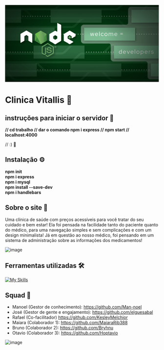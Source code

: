 ![image](https://raw.githubusercontent.com/KesleyMelchior/ProjetoIndividualM5/master/Img/NodeImg.png)


# Clinica Vitallis 🏥

## **instruções para iniciar o servidor 💬**
**// cd trabalho // dar o comando npm i express // npm start // localhost:4000**

// :) 💬 

## **Instalação ⚙** 
**npm init  <br/>
npm i express  <br/>
npm i mysql  <br/>
npm install --save-dev  <br/>
npm i handlebars**

## **Sobre o site 💊**
Uma clínica de saúde com preços acessíveis para você tratar do seu cuidado e bem estar! Ela foi pensada na facilidade tanto do paciente quanto do médico, para uma navegação simples e sem complicações e com um design minimalista! 
 Já em questão ao nosso médico, foi pensando em um sistema de administração sobre as informações dos medicamentos!


![image](https://github.com/Man-noel/ProjetoM5/blob/main/ReadmeImages/Homemed.png?raw=true)


## **Ferramentas utilizadas 🛠️**
 [![My Skills](https://skillicons.dev/icons?i=html,css,nodejs,mysql,github	)](https://skillicons.dev)

## **Squad 🤝**

- Manoel (Gestor de conhecimento): https://github.com/Man-noel
- José (Gestor de gente e engajamento): https://github.com/elguesabal
- Rafael (Co-facilitador) https://github.com/KesleyMelchior
- Maiara (Colaborador 1): https://github.com/MaiaraRib388
- Bruno (Colaborador 2): https://github.com/Bryhnu
- Otavio (Colaborador 3): https://github.com/Hoptavio

![image](https://github.com/Man-noel/ProjetoM5/blob/main/ReadmeImages/SQUAD.png?raw=true)






